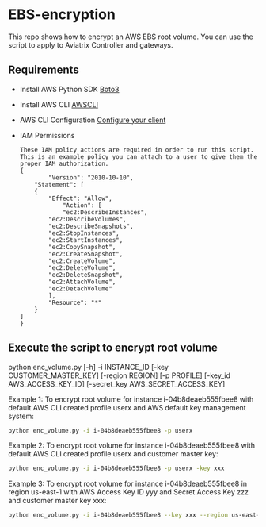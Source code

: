 EBS-encryption
==============

This repo shows how to encrypt an AWS EBS root volume. You can use the script to apply to Aviatrix Controller and gateways. 

Requirements
------------
-	Install AWS Python SDK [Boto3](https://github.com/boto/boto3#quick-start) 
-	Install AWS CLI [AWSCLI](https://docs.aws.amazon.com/cli/latest/userguide/cli-chap-install.html)
-	AWS CLI Configuration [Configure your client](https://docs.aws.amazon.com/cli/latest/userguide/cli-chap-configure.html)

-	IAM Permissions

        These IAM policy actions are required in order to run this script. This is an example policy you can attach to a user to give them the proper IAM authorization.
	    {
                "Version": "2010-10-10",
	        "Statement": [
		    {
		        "Effect": "Allow",
	                "Action": [
		            "ec2:DescribeInstances",
			    "ec2:DescribeVolumes",
			    "ec2:DescribeSnapshots",
			    "ec2:StopInstances",
			    "ec2:StartInstances",
			    "ec2:CopySnapshot",
			    "ec2:CreateSnapshot",
			    "ec2:CreateVolume",
			    "ec2:DeleteVolume",
			    "ec2:DeleteSnapshot",
			    "ec2:AttachVolume",
			    "ec2:DetachVolume"
		        ],
		        "Resource": "*"
		    }
		]
	    } 


Execute the script to encrypt root volume
-----------------------------------------
python enc_volume.py [-h] -i INSTANCE_ID [-key CUSTOMER_MASTER_KEY]
                     [-region REGION] [-p PROFILE] [-key_id AWS_ACCESS_KEY_ID]
                     [-secret_key AWS_SECRET_ACCESS_KEY]

Example 1:
To encrypt root volume for instance i-04b8deaeb555fbee8 with default AWS CLI created profile userx and AWS default key management system:
```sh
python enc_volume.py -i i-04b8deaeb555fbee8 -p userx
```

Example 2:
To encrypt root volume for instance i-04b8deaeb555fbee8 with default AWS CLI created profile userx and customer master key:

```sh
python enc_volume.py -i i-04b8deaeb555fbee8 -p userx -key xxx
```

Example 3:
To encrypt root volume for instance i-04b8deaeb555fbee8 in region us-east-1 with AWS Access Key ID yyy and Secret Access Key zzz and customer master key xxx:

```sh
python enc_volume.py -i i-04b8deaeb555fbee8 --key xxx --region us-east-1 --aws_access_key_id yyy --aws_secret_access_key zzz
```
